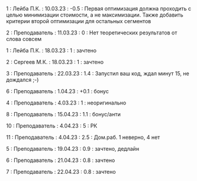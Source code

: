 1 : Лейба П.К. : 10.03.23 : -0.5 : Первая оптимизация должна проходить с целью минимизации стоимости, а не максимизации. Также добавить критерии второй оптимизации для остальных сегментов

2 : Преподаватель : 11.03.23 : 0 : Нет теоретических результатов от слова совсем

1 : Лейба П.К. : 18.03.23 : 1 : зачтено

2 : Сергеев М.К. : 18.03.23 : 1 : зачтено

3 : Преподаватель : 22.03.23 : 1.4 : Запустил ваш код, ждал минут 15, не дождался ;-)

6 : Преподаватель : 1.04.23 : +0.1 : бонус

4 : Преподаватель : 4.03.23 : 1 : неоригинально

8 : Преподаватель : 15.04.23 : 1.1 : бонус/анти

10 : Преподаватель : 4.04.23 : 5 : РК

11 : Преподаватель : 4.04.23 : 2.5 : Дом.раб. 1 неверно, 4 нет

5 : Преподаватель : 19.04.23 : 0.9 : зачтено, дедлайн

6 : Преподаватель : 21.04.23 : 0.8 : зачтено

7 : Преподаватель : 22.04.23 : 0.8 : зачтено
